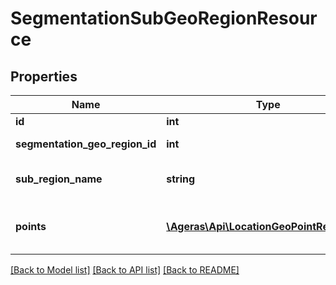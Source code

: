 # SegmentationSubGeoRegionResource

## Properties
Name | Type | Description | Notes
------------ | ------------- | ------------- | -------------
**id** | **int** | Primary ID. | [optional] 
**segmentation_geo_region_id** | **int** | Parent region ID. | [optional] 
**sub_region_name** | **string** | Human-readable name. | [optional] 
**points** | [**\Ageras\Api\LocationGeoPointResource[]**](LocationGeoPointResource.md) | List of points that define this region. | [optional] 

[[Back to Model list]](../README.md#documentation-for-models) [[Back to API list]](../README.md#documentation-for-api-endpoints) [[Back to README]](../README.md)


